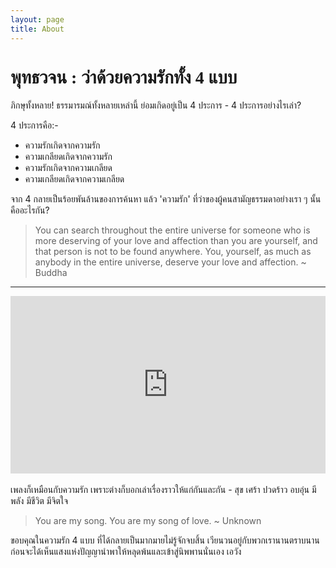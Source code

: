 ```yaml
---
layout: page
title: About
---
```

<h1 style="font-family: Prompt;">พุทธวจน : ว่าด้วยความรักทั้ง 4 แบบ</h1>

ภิกษุทั้งหลาย! ธรรมารมณ์ทั้งหลายเหล่านี้ ย่อมเกิดอยู่เป็น 4 ประการ - 4 ประการอย่างไรเล่า?

4 ประการคือ:-
- ความรักเกิดจากความรัก
- ความเกลียดเกิดจากความรัก
- ความรักเกิดจากความเกลียด
- ความเกลียดเกิดจากความเกลียด

จาก 4 กลายเป็นร้อยพันล้านของการค้นหา แล้ว 'ความรัก' ที่ว่าของผู้คนสามัญธรรมดาอย่างเรา ๆ นั้นคืออะไรกัน?

> You can search throughout the entire universe for someone who is more deserving of your love and affection than you are yourself, and that person is not to be found anywhere. You, yourself, as much as anybody in the entire universe, deserve your love and affection. ~ Buddha
---

<div style="position:relative;width:100%;height:0;padding-bottom:56.25%;">
<iframe style="width:100%;height:100%;position:absolute;top:0;left:0;" src="https://www.youtube.com/embed/9IrWyZ0KZuk" frameborder="0" allow="autoplay; encrypted-media" allowfullscreen>
</iframe>
</div>
<br />เพลงก็เหมือนกับความรัก เพราะต่างก็บอกเล่าเรื่องราวให้แก่กันและกัน - สุข เศร้า ปวดร้าว อบอุ่น มีพลัง มีชีวิต มีจิตใจ

> You are my song. You are my song of love. ~ Unknown

ขอบคุณในความรัก 4 แบบ ที่ได้กลายเป็นมากมายไม่รู้จักจบสิ้น เวียนวนอยู่กับพวกเรานานตราบนาน ก่อนจะได้เห็นแสงแห่งปัญญานำพาให้หลุดพ้นและเข้าสู่นิพพานนั่นเอง <i class="fa fa-heart" style="color:#C38FD6"></i> เอวัง
